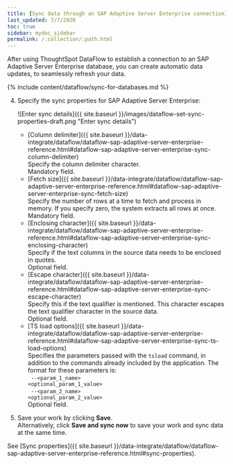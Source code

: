 ```yaml
---
title: [Sync data through an SAP Adaptive Server Enterprise connection]
last_updated: 7/7/2020
toc: true
sidebar: mydoc_sidebar
permalink: /:collection/:path.html
---
```

After using ThoughtSpot DataFlow to establish a connection to an SAP Adaptive Server Enterprise database, you can create automatic data updates, to seamlessly refresh your data.

{% include content/dataflow/sync-for-databases.md %}

4. Specify the sync properties for SAP Adaptive Server Enterprise:

   ![Enter sync details]({{ site.baseurl }}/images/dataflow-set-sync-properties-draft.png "Enter sync details")

   <!--![Enter connection details]({{ site.baseurl }}/images/dataflow-presto-sync.png "Enter connection details")-->

   * [Column delimiter]({{ site.baseurl }}/data-integrate/dataflow/dataflow-sap-adaptive-server-enterprise-reference.html#dataflow-sap-adaptive-server-enterprise-sync-column-delimiter)<br/>Specify the column delimiter character.<br/>Mandatory field.
   * [Fetch size]({{ site.baseurl }}/data-integrate/dataflow/dataflow-sap-adaptive-server-enterprise-reference.html#dataflow-sap-adaptive-server-enterprise-sync-fetch-size)<br/>Specify the number of rows at a time to fetch and process in memory. If you specify zero, the system extracts all rows at once.<br/>Mandatory field.
   * [Enclosing character]({{ site.baseurl }}/data-integrate/dataflow/dataflow-sap-adaptive-server-enterprise-reference.html#dataflow-sap-adaptive-server-enterprise-sync-enclosing-character)<br/>Specify if the text columns in the source data needs to be enclosed in quotes.<br/>Optional field.
   * [Escape character]({{ site.baseurl }}/data-integrate/dataflow/dataflow-sap-adaptive-server-enterprise-reference.html#dataflow-sap-adaptive-server-enterprise-sync-escape-character)<br/>Specify this if the text qualifier is mentioned. This character escapes the text qualifier character in the source data.<br/>Optional field.
   * [TS load options]({{ site.baseurl }}/data-integrate/dataflow/dataflow-sap-adaptive-server-enterprise-reference.html#dataflow-sap-adaptive-server-enterprise-sync-ts-load-options)<br/>Specifies the parameters passed with the <code>tsload</code> command, in addition to the commands already included by the application. The format for these parameters is:<br/><code> --&lt;param_1_name&gt; &lt;optional_param_1_value&gt;</code><br/><code> --&lt;param_2_name&gt; &lt;optional_param_2_value&gt;</code><br/>Optional field.
   
5. Save your work by clicking **Save**.<br/>Alternatively, click **Save and sync now** to save your work and sync data at the same time.

See [Sync properties]({{ site.baseurl }}/data-integrate/dataflow/dataflow-sap-adaptive-server-enterprise-reference.html#sync-properties).
